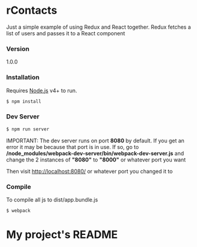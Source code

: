 # rContacts

Just a simple example of using Redux and React together. Redux fetches a list of users and passes it to a React component

### Version
1.0.0


### Installation

Requires [Node.js](https://nodejs.org/) v4+ to run.

```sh
$ npm install
```

### Dev Server

```sh
$ npm run server
```
IMPORTANT: The dev server runs on port **8080** by default. If you get an error it may be because that port is in use. If so, go to **/node_modules/webpack-dev-server/bin/webpack-dev-server.js** and change the 2 instances of **"8080"** to **"8000"** or whatever port you want

Then visit  [http://localhost:8080/](http://localhost:8080/) or whatever port you changed it to

### Compile
To compile all js to dist/app.bundle.js

```sh
$ webpack
```
# My project's README
